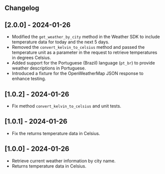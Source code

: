 ## Changelog

## [2.0.0] - 2024-01-26

  * Modified the `get_weather_by_city` method in the Weather SDK to include temperature data for today and the next 5 days.
  * Removed the `convert_kelvin_to_celsius` method and passed the temperature unit as a parameter in the request to retrieve temperatures in degrees Celsius.
  * Added support for the Portuguese (Brazil) language (`pt_br`) to provide weather descriptions in Portuguese.
  * Introduced a fixture for the OpenWeatherMap JSON response to enhance testing.


## [1.0.2] - 2024-01-26

  * Fix method `convert_kelvin_to_celsius` and unit tests.


## [1.0.1] - 2024-01-26

  * Fix the returns temperature data in Celsius.


## [1.0.0] - 2024-01-26

  * Retrieve current weather information by city name.
  * Returns temperature data in Celsius.